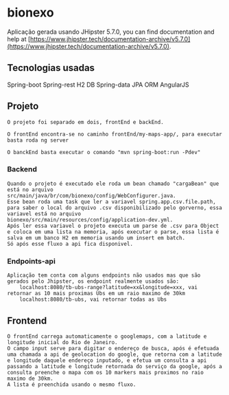# bionexo
Aplicação gerada usando JHipster 5.7.0, you can find documentation and help at [https://www.jhipster.tech/documentation-archive/v5.7.0](https://www.jhipster.tech/documentation-archive/v5.7.0).

## Tecnologias usadas
Spring-boot
Spring-rest
H2 DB
Spring-data
JPA ORM
AngularJS

## Projeto
	O projeto foi separado em dois, frontEnd e backEnd.
	
	O frontEnd encontra-se no caminho frontEnd/my-maps-app/, para executar basta roda ng server

	O banckEnd basta executar o comando "mvn spring-boot:run -Pdev"



### Backend

	Quando o projeto é executado ele roda um bean chamado "cargaBean" que está no arquivo src/main/java/br/com/bionexo/config/WebConfigurer.java.
	Esse bean roda uma task que ler a variavel spring.app.csv.file.path, para saber o local do arquivo .csv disponibilizado pelo gorverno, essa variavel está no arquivo bionexo/src/main/resources/config/application-dev.yml.
	Após ler essa variavel o projeto executa um parse de .csv para Object e coloca em uma lista na memoria, após executar o parse, essa lista é salva em um banco H2 em memoria usando um insert em batch.
	Só após esse fluxo a api fica disponivel.

### Endpoints-api
	
	Aplicação tem conta com alguns endpoints não usados mas que são gerados pelo Jhipster, os endpoint realmente usados são:
		localhost:8080/tb-ubs-range?latitude=xx&longitude=xxx, vai retornar as 10 mais proximas Ubs em um raio maximo de 30km
		localhost:8080/tb-ubs, vai retornar todas as Ubs


## Frontend

	O frontEnd carrega automaticamente o googlemaps, com a latitude e longitude inicial do Rio de Janeiro.
	O campo input serve para digitar o endereço de busca, após é efetuada uma chamada a api de geolocation do google, que retorna com a latitude e longitude daquele endereço inputado, e efetua um consulta a api passando a latitude e longitude retornada do serviço da google, após a consulta preenche o mapa com os 10 markers mais proximos no raio maximo de 30km.
	A lista é preenchida usando o mesmo fluxo.
